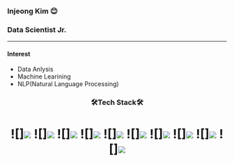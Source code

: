 ### Injeong Kim 😊
### Data Scientist Jr.
* * *
#### Interest #### 
* Data Anlysis
* Machine Learining
* NLP(Natural Language Processing)

#### <h3 align="center">🛠Tech Stack🛠</h3>
<h1 align="center">
![]<img src="https://img.shields.io/badge/Python-3766AB?style=flat-square&logo=Python&logoColor=white"/></a>
![]<img src="https://img.shields.io/badge/R-276DC3?style=flat-square&logo=R&logoColor=white"/></a>
![]<img src="https://img.shields.io/badge/MySQL-4479A1?style=flat-square&logo=MySQL&logoColor=white"/></a>
![]<img src="https://img.shields.io/badge/SQLite-003B57?style=flat-square&logo=SQLite&logoColor=white"/></a>
![]<img src="https://img.shields.io/badge/PostgreSQL-4169E1?style=flat-square&logo=PostgreSQL&logoColor=white"/></a>
![]<img src="https://img.shields.io/badge/MongoDB-47A248?style=flat-square&logo=MongoDB&logoColor=white"/></a>
![]<img src="https://img.shields.io/badge/Metabase-509EE3?style=flat-square&logo=Metabase&logoColor=white"/></a>
![]<img src="https://img.shields.io/badge/Tableau-E97627?style=flat-square&logo=Tableau&logoColor=white"/></a>
![]<img src="https://img.shields.io/badge/Docker-2496ED?style=flat-square&logo=Docker&logoColor=white"/></a>
![]<img src="https://img.shields.io/badge/Anaconda-44A833?style=flat-square&logo=Anaconda&logoColor=white"/></a></h1> 
<!--
**kiki4510/kiki4510** is a ✨ _special_ ✨ repository because its `README.md` (this file) appears on your GitHub profile.

Here are some ideas to get you started:

- 🔭 I’m currently working on ...
- 🌱 I’m currently learning ...
- 👯 I’m looking to collaborate on ...
- 🤔 I’m looking for help with ...
- 💬 Ask me about ...
- 📫 How to reach me: ...
- 😄 Pronouns: ...
- ⚡ Fun fact: ...
-->
